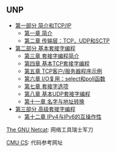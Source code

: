 ## UNP

* [第一部分 简介和TCP/IP](Chapter01)
    * [第一章 简介](Chapter01)
    * [第二章 传输层：TCP，UDP和SCTP](Chapter02)
* [第二部分 基本套接字编程](Chapter03)
    * [第三章 套接字编程简介](Chapter03)
    * [第四章 基本TCP套接字编程](Chapter04)
    * [第五章 TCP客户/服务器程序示例](Chapter05)
    * [第六章 I/O复用：select和poll函数](Chapter06)
    * [第七章 套接字选项](Chapter07)
    * [第八章 基本UDP套接字编程](Chapter08)
    * [第十一章 名字与地址转换](Chapter11)
* [第三部分 高级套接字编程](Chapter12)
    * [第十二章 IPv4与IPv6的互操作性](Chapter12)

[The GNU Netcat](http://netcat.sourceforge.net/): 网络工具瑞士军刀

[CMU CS](https://www.cs.cmu.edu/afs/cs/academic/class/15213-f00/unpv12e/): 代码参考网址
